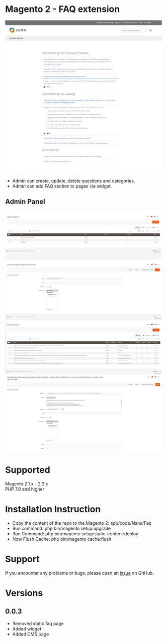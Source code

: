 # Magento 2 - FAQ extension  
![Sample](https://github.com/nans/devdocs/blob/master/Faq/Frontend.png "Frontend")  
* Admin can create, update, delete questions and categories.  
* Admin can add FAQ section to pages via widget.

## Admin Panel  
![Sample](https://github.com/nans/devdocs/blob/master/Faq/Admin_Categories.png "Categories page")  
![Sample](https://github.com/nans/devdocs/blob/master/Faq/Admin_Category_Form.png "Category Edit Form")  
![Sample](https://github.com/nans/devdocs/blob/master/Faq/Admin_Questions.png "Questions Page")  
![Sample](https://github.com/nans/devdocs/blob/master/Faq/Admin_Question_Form.png "Question Edit Form")  

# Supported  
Magento 2.1.x - 2.3.x  
PHP 7.0 and higher  

# Installation Instruction  
* Copy the content of the repo to the Magento 2: app/code/Nans/Faq
* Run command: php bin/magento setup:upgrade
* Run Command: php bin/magento setup:static-content:deploy
* Now Flush Cache: php bin/magento cache:flush

# Support
If you encounter any problems or bugs, please open an [issue](https://github.com/nans/Faq/issues) on GitHub.

# Versions  
## 0.0.3
* Removed static faq page  
* Added widget  
* Added CMS page  


